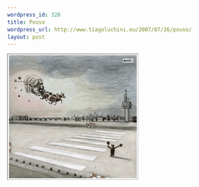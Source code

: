 ```yaml
--- 
wordpress_id: 328
title: Pouso
wordpress_url: http://www.tiagoluchini.eu/2007/07/26/pouso/
layout: post
---
```

![Angeli Congonhas](/wp-content/uploads/2007/07/angelicongonhas.gif)
